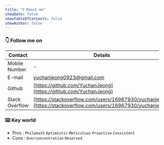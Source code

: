 ```yaml
---
title: "❗️ About me"
showDate: false
showTableOfContents: false
showAuthor: false
---
```


### 👇 Follow me on

| Contact        | Details                                                                                                      |
| -------------- | ------------------------------------------------------------------------------------------------------------ |
| Mobile Number  | -                                                                                                            |
| E-mail         | [yuchanjeong0923@gmail.com](mailto:yuchanjeong0923@gmail.com)                                                |
| Github         | [https://github.com/YuchanJeong](https://github.com/YuchanJeong)                                             |
| Stack Overflow | [https://stackoverflow.com/users/16967930/yuchanjeong](https://stackoverflow.com/users/16967930/yuchanjeong) |

### ⌨️ Key world

- Pros : `Philomath` `Optimistic` `Meticulous` `Proactive` `Consistent`
- Cons : `Overconcentration` `Reserved`
